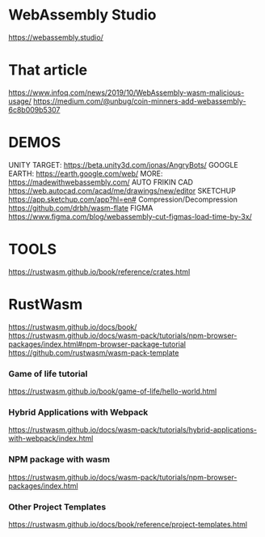 # WebAssembly Studio
https://webassembly.studio/

# That article
https://www.infoq.com/news/2019/10/WebAssembly-wasm-malicious-usage/
https://medium.com/@unbug/coin-minners-add-webassembly-6c8b009b5307

# DEMOS
UNITY TARGET: https://beta.unity3d.com/jonas/AngryBots/
GOOGLE EARTH: https://earth.google.com/web/
MORE: https://madewithwebassembly.com/
AUTO FRIKIN CAD https://web.autocad.com/acad/me/drawings/new/editor
SKETCHUP https://app.sketchup.com/app?hl=en#
Compression/Decompression https://github.com/drbh/wasm-flate
FIGMA https://www.figma.com/blog/webassembly-cut-figmas-load-time-by-3x/

# TOOLS
https://rustwasm.github.io/book/reference/crates.html


# RustWasm
https://rustwasm.github.io/docs/book/
https://rustwasm.github.io/docs/wasm-pack/tutorials/npm-browser-packages/index.html#npm-browser-package-tutorial
https://github.com/rustwasm/wasm-pack-template

### Game of life tutorial
https://rustwasm.github.io/book/game-of-life/hello-world.html

### Hybrid Applications with Webpack
https://rustwasm.github.io/docs/wasm-pack/tutorials/hybrid-applications-with-webpack/index.html

### NPM package with wasm
https://rustwasm.github.io/docs/wasm-pack/tutorials/npm-browser-packages/index.html

### Other Project Templates 
https://rustwasm.github.io/docs/book/reference/project-templates.html

